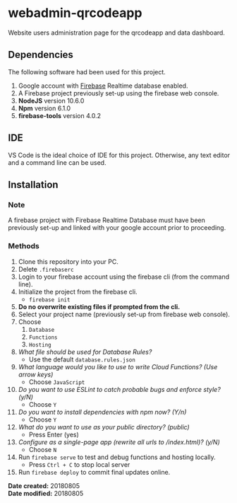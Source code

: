 # webadmin-qrcodeapp
Website users administration page for the qrcodeapp and data dashboard.

## Dependencies

The following software had been used for this project.

1. Google account with [Firebase](https://firebase.google.com/) Realtime database enabled.
2. A Firebase project previously set-up using the firebase web console.
1. **NodeJS** version 10.6.0
2. **Npm** version 6.1.0
3. **firebase-tools** version 4.0.2

## IDE
VS Code is the ideal choice of IDE for this project. Otherwise, any text editor and a command line can be used.

## Installation

### Note
A firebase project with Firebase Realtime Database must have been previously set-up and linked with your google account prior to proceeding.

### Methods

1. Clone this repository into your PC.
2. Delete `.firebaserc`
3. Login to your firebase account using the firebase cli (from the command line).
4. Initialize the project from the firebase cli.
	- `firebase init`
5. **Do no overwrite existing files if prompted from the cli.**
6. Select your project name (previously set-up from firebase web console).
7. Choose
	1. `Database`
	2. `Functions`
	3. `Hosting`
8. _What file should be used for Database Rules?_
	- Use the default `database.rules.json`
9. _What language would you like to use to write Cloud Functions? (Use arrow keys)_
	- Choose `JavaScript`
10. _Do you want to use ESLint to catch probable bugs and enforce style? (y/N)_
	- Choose `Y`
11. _Do you want to install dependencies with npm now? (Y/n)_
	- Choose `Y` 
12. _What do you want to use as your public directory? (public)_ 
	- Press Enter (yes)
13. _Configure as a single-page app (rewrite all urls to /index.html)? (y/N)_ 
	- Choose `N`
14. Run `firebase serve` to test and debug functions and hosting locally.
	- Press `Ctrl + C` to stop local server
15. Run `firebase deploy` to commit final updates online.

**Date created:** 20180805<br>
**Date modified:** 20180805